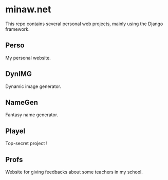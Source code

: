 # minaw.net

This repo contains several personal web projects, mainly using the Django framework.

## Perso

My personal website.

## DynIMG

Dynamic image generator.

## NameGen

Fantasy name generator.

## Playel

Top-secret project !

## Profs

Website for giving feedbacks about some teachers in my school.
